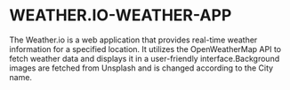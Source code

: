 # WEATHER.IO-WEATHER-APP
The Weather.io is a web application that provides real-time weather information for a specified location. It utilizes the OpenWeatherMap API to fetch weather data and displays it in a user-friendly interface.Background images are fetched from Unsplash and is changed according to the City name. 
     

